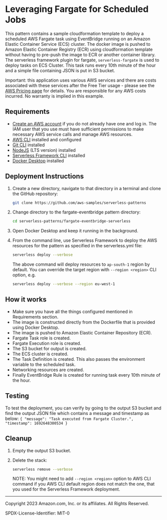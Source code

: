 # Leveraging Fargate for Scheduled Jobs

This pattern contains a sample cloudformation template to deploy a scheduled AWS Fargate task using EventBridge running on an Amazon Elastic Container Service (ECS) cluster. The docker image is pushed to Amazon Elastic Container Registry (ECR) using cloudformation template without having to pre-push the image to ECR or another container library. The serverless framework plugin for fargate, `serverless-fargate` is used to deploy tasks on ECS Cluster. This task runs every 10th minute of the hour and a simple file containing JSON is put in S3 bucket. 

Important: this application uses various AWS services and there are costs associated with these services after the Free Tier usage - please see the [AWS Pricing page](https://aws.amazon.com/pricing/) for details. You are responsible for any AWS costs incurred. No warranty is implied in this example.

## Requirements

* [Create an AWS account](https://portal.aws.amazon.com/gp/aws/developer/registration/index.html) if you do not already have one and log in. The IAM user that you use must have sufficient permissions to make necessary AWS service calls and manage AWS resources.
* [AWS CLI](https://docs.aws.amazon.com/cli/latest/userguide/install-cliv2.html) installed and configured
* [Git CLI](https://git-scm.com/book/en/v2/Getting-Started-Installing-Git) installed
* [NodeJS](https://nodejs.org/en/download/) (LTS version) installed
* [Serverless Framework CLI](https://www.serverless.com/framework/docs/getting-started) installed
* [Docker Desktop](https://docs.docker.com/desktop/) installed

## Deployment Instructions

1. Create a new directory, navigate to that directory in a terminal and clone the GitHub repository:

    ``` sh
    git clone https://github.com/aws-samples/serverless-patterns
    ```

1. Change directory to the fargate-eventbridge pattern directory:

    ``` sh
    cd serverless-patterns/fargate-eventbridge-serverless
    ```

1. Open Docker Desktop and keep it running in the background.

1. From the command line, use Serverless Framework to deploy the AWS resources for the pattern as specified in the serverless.yml file:

    ``` sh
    serverless deploy --verbose
    ```

    The above command will deploy resources to `ap-south-1` region by default. You can override the target region with `--region <region>` CLI option, e.g.

    ``` sh
    serverless deploy --verbose --region eu-west-1
    ```

## How it works

- Make sure you have all the things configured mentioned in Requirements section.
- The image is constructed directly from the Dockerfile that is provided using Docker Desktop.
- The image is pushed to Amazon Elastic Container Repository (ECR).
- Fargate Task role is created.
- Fargate Execution role is created.
- The S3 bucket for output is created.
- The ECS cluster is created.
- The Task Definition is created. This also passes the environment variable to the scheduled task.
- Networking resources are created.
- Finally EventBridge Rule is created for running task every 10th minute of the hour.

## Testing

To test the deployment, you can verify by going to the output S3 bucket and find the output JSON file which contains a message and timestamp as below:
    ```
    {
    "message": "Task executed from Fargate Cluster.",
    "timestamp": 1692648300534
    }
    ```

## Cleanup

1. Empty the output S3 bucket.

1. Delete the stack:

    ```sh
    serverless remove --verbose
    ```

    NOTE: You might need to add `--region <region>` option to AWS CLI command if you AWS CLI default region does not match the one, that you used for the Serverless Framework deployment.

----
Copyright 2023 Amazon.com, Inc. or its affiliates. All Rights Reserved.

SPDX-License-Identifier: MIT-0